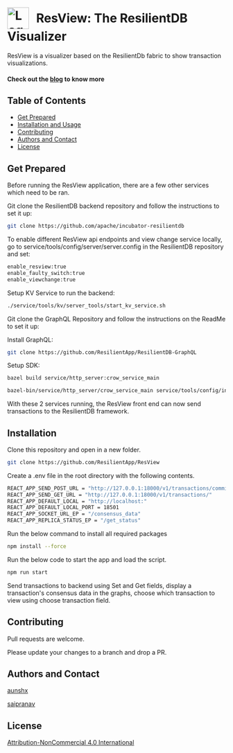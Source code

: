 <h1>
  <img src="https://i.postimg.cc/jd6PkhDs/Res-View-Logo-Dark.png" alt="Logo" width="50" height="50" style="vertical-align: middle; margin-right: 10px;">
  <span style="vertical-align: middle;">ResView: The ResilientDB Visualizer</span>
</h1>

ResView is a visualizer based on the ResilientDb fabric to show transaction visualizations.

#### Check out the [blog](https://aunsh.medium.com/resview-a-pbft-visualizer-based-on-the-resilientdb-blockchain-fabric-3ffaeb2aaee5) to know more


## Table of Contents

- [Get Prepared](#get-prepared)
- [Installation and Usage](#installation)
- [Contributing](#contributing)
- [Authors and Contact](#authors-and-contact)
- [License](#license)

## Get Prepared

Before running the ResView application, there are a few other services which need to be ran.

Git clone the ResilientDB backend repository and follow the instructions to set it up:

```bash
git clone https://github.com/apache/incubator-resilientdb
```

To enable different ResView api endpoints and view change service locally, go to service/tools/config/server/server.config in the ResilientDB repository and set:

```bash
enable_resview:true
enable_faulty_switch:true
enable_viewchange:true
```

Setup KV Service to run the backend:

```bash
./service/tools/kv/server_tools/start_kv_service.sh
```

Git clone the GraphQL Repository and follow the instructions on the ReadMe to set it up:

Install GraphQL:

```bash
git clone https://github.com/ResilientApp/ResilientDB-GraphQL
```

Setup SDK:

```bash
bazel build service/http_server:crow_service_main

bazel-bin/service/http_server/crow_service_main service/tools/config/interface/service.config service/http_server/server_config.config
```

With these 2 services running, the ResView front end can now send transactions to the ResilientDB framework.

## Installation

Clone this repository and open in a new folder.

```bash
git clone https://github.com/ResilientApp/ResView
```

Create a .env file in the root directory with the following contents.

```bash
REACT_APP_SEND_POST_URL = "http://127.0.0.1:18000/v1/transactions/commit"
REACT_APP_SEND_GET_URL = "http://127.0.0.1:18000/v1/transactions/"
REACT_APP_DEFAULT_LOCAL = "http://localhost:"
REACT_APP_DEFAULT_LOCAL_PORT = 18501
REACT_APP_SOCKET_URL_EP = "/consensus_data"
REACT_APP_REPLICA_STATUS_EP = "/get_status"
```

Run the below command to install all required packages

```bash
npm install --force
```

Run the below code to start the app and load the script.

```bash
npm run start
```

Send transactions to backend using Set and Get fields, display a transaction's consensus data in the graphs, choose which transaction to view using choose transaction field.

## Contributing

Pull requests are welcome.

Please update your changes to a branch and drop a PR.

## Authors and Contact

[aunshx](https://github.com/aunshx/)

[saipranav](https://github.com/Saipranav-Kotamreddy/)

## License

[Attribution-NonCommercial 4.0 International](https://creativecommons.org/licenses/by-nc/4.0/)
